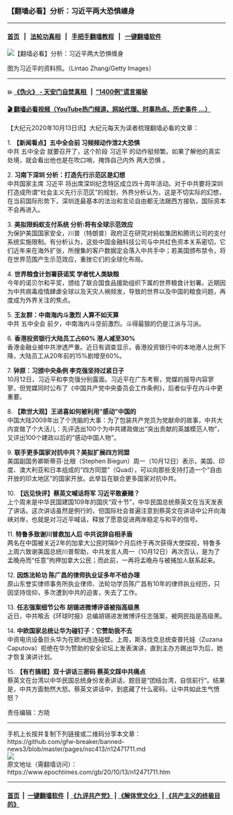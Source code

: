 ### 【翻墙必看】分析：习近平两大恐惧缠身
------------------------

#### [首页](https://github.com/gfw-breaker/banned-news3/blob/master/README.md) &nbsp;&nbsp;|&nbsp;&nbsp; [法轮功真相](https://github.com/begood0513/basic/blob/master/README.md)  &nbsp;&nbsp;|&nbsp;&nbsp; [手把手翻墙教程](https://github.com/gfw-breaker/guides/wiki)  &nbsp;&nbsp;|&nbsp;&nbsp; [一键翻墙软件](https://github.com/gfw-breaker/nogfw/blob/master/README.md)  



<div><img alt="【翻墙必看】分析：习近平两大恐惧缠身" class="attachment-djy_600_400 size-djy_600_400 wp-post-image" src="https://i.epochtimes.com/assets/uploads/2020/10/GettyImages-1158967557@1200x1200-600x400.jpg"/>
<div class="caption">
 <p>
  图为习近平的资料照。（Lintao Zhang/Getty Images）
 </p>
</div></div><hr/>

#### 💥 [《伪火》 - 天安门自焚真相 ](http://158.247.195.190:10000/videos/blog/weihuo.html)&nbsp; |&nbsp; [“1400例”谎言揭秘  ](http://158.247.195.190:10000/videos/blog/jiexi1400.html)

#### [ 🎬  翻墙必看视频（YouTube热门频道、网站代理、时事热点、历史事件 ...）](https://github.com/gfw-breaker/links/blob/master/banned.md)

<div><p>
 【大纪元2020年10月13日讯】大纪元每天为读者梳理翻墙必看的文章：
</p>
<p>
 1.
 <b>
  <ok href="http://www.epochtimes.com/gb/20/10/12/n12471034.htm" rel="noopener noreferrer" target="_blank">
   【新闻看点】五中全会前 习频频动作泄2大恐惧
  </ok>
 </b>
 <br/>
 中共
 <ok href="https://www.epochtimes.com/gb/tag/%E4%BA%94%E4%B8%AD%E5%85%A8%E4%BC%9A.html">
  五中全会
 </ok>
 就要召开了，这个阶段
 <ok href="https://www.epochtimes.com/gb/tag/%E4%B9%A0%E8%BF%91%E5%B9%B3.html">
  习近平
 </ok>
 的动作挺频繁。如果了解他的真实处境，就会看出他也是在吹口哨，掩饰自己内外
 <ok href="https://www.epochtimes.com/gb/tag/%E4%B8%A4%E5%A4%A7%E6%81%90%E6%83%A7.html">
  两大恐惧
 </ok>
 。
</p>
<p>
 2.
 <b>
  <ok href="http://www.epochtimes.com/gb/20/10/12/n12471217.htm" rel="noopener noreferrer" target="_blank">
   习南下深圳 分析：打造先行示范区是幻想
  </ok>
 </b>
 <br/>
 中共国家主席
 <ok href="https://www.epochtimes.com/gb/tag/%E4%B9%A0%E8%BF%91%E5%B9%B3.html">
  习近平
 </ok>
 将出席深圳纪念特区成立四十周年活动。对于中共要将深圳打造成所谓“社会主义先行示范区”的规划，外界分析认为，这是不切实际的幻想，在当前国际形势下，深圳连最基本的法治和言论自由都无法跟西方接轨，国际资本不会再进入。
</p>
<p>
 3.
 <b>
  <ok href="http://www.epochtimes.com/gb/20/10/12/n12470820.htm" rel="noopener noreferrer" target="_blank">
   美拟限蚂蚁支付系统 分析:将有全球示范效应
  </ok>
 </b>
 <br/>
 为保护美国国家安全，川普（特朗普）政府正在研究对蚂蚁集团和腾讯公司的支付系统实施限制。有分析认为，这些中国金融科技公司与中共红色资本关系密切，它们近年来在海外扩张，所搜集的客户数据定会落入中共手中；若美国颁布禁令，将在世界范围产生示范效应，重挫它们的全球化布局。
</p>
<p>
 4.
 <b>
  <ok href="http://www.epochtimes.com/gb/20/10/11/n12468577.htm" rel="noopener noreferrer" target="_blank">
   世界粮食计划署获诺奖 学者忧人类缺粮
  </ok>
 </b>
 <br/>
 今年的诺贝尔和平奖，颁给了联合国食品援助组织下属的世界粮食计划署。近期因为中共病毒疫情肆虐全球以及天灾人祸频发，导致的世界以及中国的粮食问题，再度成为外界关注的焦点。
</p>
<p>
 5.
 <b>
  <ok href="http://www.epochtimes.com/gb/20/10/12/n12471175.htm" rel="noopener noreferrer" target="_blank">
   王友群：中南海内斗激烈 人算不如天算
  </ok>
 </b>
 <br/>
 中共
 <ok href="https://www.epochtimes.com/gb/tag/%E4%BA%94%E4%B8%AD%E5%85%A8%E4%BC%9A.html">
  五中全会
 </ok>
 前夕，中南海内斗空前激烈。斗得最狠的仍是江派与习派。
</p>
<p>
 6.
 <b>
  <ok href="http://www.epochtimes.com/gb/20/10/12/n12471160.htm" rel="noopener noreferrer" target="_blank">
   香港投资银行大陆员工占60% 港人减至30%
  </ok>
 </b>
 <br/>
 香港金融业被中共渗透严重。近日有调查显示，香港投资银行中的本地港人比例下降，大陆员工从20年前的15%剧增至60%。
</p>
<p>
 7.
 <b>
  <ok href="http://www.epochtimes.com/gb/20/10/12/n12470818.htm" rel="noopener noreferrer" target="_blank">
   钟原：习颁中央条例 李克强坚持过紧日子
  </ok>
 </b>
 <br/>
 10月12日，习近平和李克强分别露面。习近平在广东考察，党媒的报导内容寥寥，但党媒同时公布了《中国共产党中央委员会工作条例》，后者似乎在内斗中更重要。
</p>
<p>
 8.
 <b>
  <ok href="http://www.epochtimes.com/gb/20/9/29/n12438418.htm" rel="noopener noreferrer" target="_blank">
   【欺世大观】王进喜如何被利用“感动”中国的
  </ok>
 </b>
 <br/>
 中国大陆2009年出了个洗脑的大事：为了包装共产党员为党献命的故事，中共大内宣做了个大活儿：先评选出100个为中共建政做出“突出贡献的英雄模范人物”，又评出100个建政以后的“感动中国人物”。
</p>
<p>
 9.
 <b>
  <ok href="http://www.epochtimes.com/gb/20/10/12/n12471123.htm" rel="noopener noreferrer" target="_blank">
   联手更多国家对抗中共？美拟扩展四方同盟
  </ok>
 </b>
 <br/>
 美国副国务卿斯蒂芬·比根（Stephen Biegun）周一（10月12日）表示，美国、印度、澳大利亚和日本组成的“四方同盟”（Quad），可以向那些支持打造一个“自由开放的印太地区”的国家开放。此举旨在联合更多国家对抗中共。
</p>
<p>
 10.
 <b>
  <ok href="" rel="noopener noreferrer" target="_blank">
   【远见快评】蔡英文喊话将军 习近平敢豪赌？
  </ok>
 </b>
 <br/>
 上个周末是中华民国建国109年的国庆“双十节”，中华民国总统蔡英文在当天发表了讲话。这次讲话虽然是例行的，但国际社会普遍注意到蔡英文在讲话中公开向海峡对岸，也就是对习近平喊话，释放了愿意促进两岸稳定与和平的信号。
</p>
<p>
 11.
 <b>
  <ok href="http://www.epochtimes.com/gb/20/10/12/n12470988.htm" rel="noopener noreferrer" target="_blank">
   特鲁多致谢川普救加人后 中共说辞自相矛盾
  </ok>
 </b>
 <br/>
 两名在中国被关近2年的加拿大公民时隔9个月后终于再次获得大使探视，特鲁多上周六致谢美国总统川普帮助，中共发言人周一（10月12日）再次否认，是为了孟晚舟而“任意”拘押加拿大公民；而此前，一再将孟晚舟与被捕加人联系起来。
</p>
<p>
 12.
 <b>
  <ok href="http://www.epochtimes.com/gb/20/10/12/n12470655.htm" rel="noopener noreferrer" target="_blank">
   因炼法轮功 陈广昌的律师执业证多年不给办理
  </ok>
 </b>
 <br/>
 原山东誉实律师事务所执业律师、法轮功学员陈广昌有10年的律师执业经历，只因坚持信仰，多次遭到中共的迫害，失去了工作。
</p>
<p>
 13.
 <b>
  <ok href="http://www.epochtimes.com/gb/20/10/12/n12470394.htm" rel="noopener noreferrer" target="_blank">
   任志强案细节公布 胡锡进微博评语被指高级黑
  </ok>
 </b>
 <br/>
 近日，中共喉舌《环球时报》总编胡锡进发微博评任志强案，被网民指是高级黑。
</p>
<p>
 14.
 <b>
  <ok href="http://www.epochtimes.com/gb/20/10/12/n12470636.htm" rel="noopener noreferrer" target="_blank">
   中欧国家总统让华为碰钉子：它赞助我不去
  </ok>
 </b>
 <br/>
 中资电讯设备巨头华为在欧洲连连碰壁。上周，斯洛伐克总统查普托娃（Zuzana Caputova）拒绝在华为赞助的安全论坛上发表演讲，直到主办方踢出华为后，她才恢复演讲计划。
</p>
<p>
 15.
 <b>
  <ok href="http://www.epochtimes.com/gb/20/10/12/n12470614.htm" rel="noopener noreferrer" target="_blank">
   【有冇搞错】双十讲话三密码 蔡英文踩中共痛点
  </ok>
 </b>
 <br/>
 蔡英文在台湾以中华民国总统身份发表讲话，题目是“团结台湾，自信前行”。结果是，中共方面勃然大怒。蔡英文讲话中，到底藏了什么密码，让中共如此生气愤怒？
</p>
<p>
 责任编辑：方晓
</p>
</div>
<hr/>
手机上长按并复制下列链接或二维码分享本文章：<br/>
https://github.com/gfw-breaker/banned-news3/blob/master/pages/nsc413/n12471711.md <br/>
<a href='https://github.com/gfw-breaker/banned-news3/blob/master/pages/nsc413/n12471711.md'><img src='https://github.com/gfw-breaker/banned-news3/blob/master/pages/nsc413/n12471711.md.png'/></a> <br/>
原文地址（需翻墙访问）：https://www.epochtimes.com/gb/20/10/13/n12471711.htm


------------------------
#### [首页](https://github.com/gfw-breaker/banned-news3/blob/master/README.md) &nbsp;|&nbsp; [一键翻墙软件](https://github.com/gfw-breaker/nogfw/blob/master/README.md) &nbsp;| [《九评共产党》](https://github.com/gfw-breaker/9ping.md/blob/master/README.md#九评之一评共产党是什么) | [《解体党文化》](https://github.com/gfw-breaker/jtdwh.md/blob/master/README.md) | [《共产主义的终极目的》](https://github.com/gfw-breaker/gczydzjmd.md/blob/master/README.md)


<img src='http://gfw-breaker.win/banned-news3/pages/nsc413/n12471711.md' width='0px' height='0px'/>